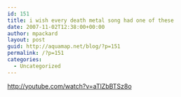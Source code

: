 ```yaml
---
id: 151
title: i wish every death metal song had one of these
date: 2007-11-02T12:38:00+00:00
author: mpackard
layout: post
guid: http://aquamap.net/blog/?p=151
permalink: /?p=151
categories:
  - Uncategorized
---
```

http://youtube.com/watch?v=aTlZbBTSz8o